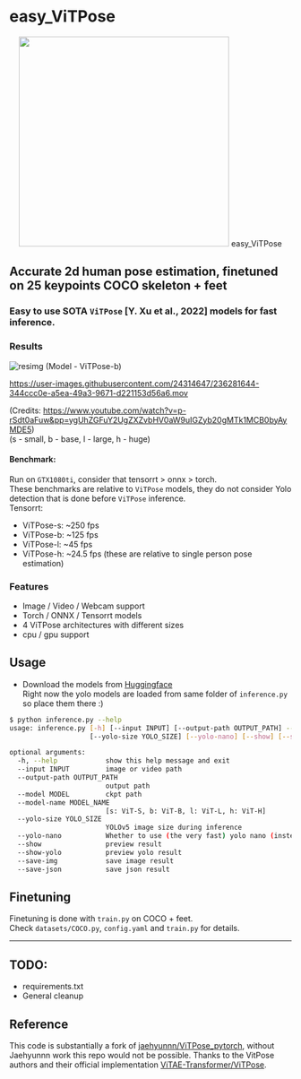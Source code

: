 # easy_ViTPose
<p align="center">
<img src="https://user-images.githubusercontent.com/24314647/236082274-b25a70c8-9267-4375-97b0-eddf60a7dfc6.png" width=375> easy_ViTPose
</p>

## Accurate 2d human pose estimation, finetuned on 25 keypoints COCO skeleton + feet  
### Easy to use SOTA `ViTPose` [Y. Xu et al., 2022] models for fast inference.  

### Results

![resimg](https://user-images.githubusercontent.com/24314647/236281199-98e45ab5-2a18-45b7-ba5c-36bdec4450f4.png)
(Model - ViTPose-b)

https://user-images.githubusercontent.com/24314647/236281644-344ccc0e-a5ea-49a3-9671-d221153d56a6.mov

(Credits: https://www.youtube.com/watch?v=p-rSdt0aFuw&pp=ygUhZGFuY2UgZXZvbHV0aW9uIGZyb20gMTk1MCB0byAyMDE5)  
(s - small, b - base, l - large, h - huge)

#### Benchmark:
Run on `GTX1080ti`, consider that tensorrt > onnx > torch.  
These benchmarks are relative to `ViTPose` models, they do not consider Yolo detection that is done before `ViTPose` inference.  
Tensorrt:  
- ViTPose-s: ~250 fps
- ViTPose-b: ~125 fps
- ViTPose-l: ~45 fps
- ViTPose-h: ~24.5 fps
(these are relative to single person pose estimation)

### Features
- Image / Video / Webcam support
- Torch / ONNX / Tensorrt models
- 4 ViTPose architectures with different sizes
- cpu / gpu support

## Usage
- Download the models from [Huggingface](https://huggingface.co/JunkyByte/easy_ViTPose)  
Right now the yolo models are loaded from same folder of `inference.py` so place them there :)

```bash
$ python inference.py --help
usage: inference.py [-h] [--input INPUT] [--output-path OUTPUT_PATH] --model MODEL [--model-name MODEL_NAME]
                    [--yolo-size YOLO_SIZE] [--yolo-nano] [--show] [--show-yolo] [--save-img] [--save-json]

optional arguments:
  -h, --help            show this help message and exit
  --input INPUT         image or video path
  --output-path OUTPUT_PATH
                        output path
  --model MODEL         ckpt path
  --model-name MODEL_NAME
                        [s: ViT-S, b: ViT-B, l: ViT-L, h: ViT-H]
  --yolo-size YOLO_SIZE
                        YOLOv5 image size during inference
  --yolo-nano           Whether to use (the very fast) yolo nano (instead of small)
  --show                preview result
  --show-yolo           preview yolo result
  --save-img            save image result
  --save-json           save json result
```

## Finetuning
Finetuning is done with `train.py` on COCO + feet.  
Check `datasets/COCO.py`, `config.yaml` and `train.py` for details.

---

## TODO:
- requirements.txt
- General cleanup

## Reference
This code is substantially a fork of [jaehyunnn/ViTPose_pytorch](https://github.com/jaehyunnn/ViTPose_pytorch), without Jaehyunnn work this repo would not be possible. Thanks to the VitPose authors and their official implementation [ViTAE-Transformer/ViTPose](https://github.com/ViTAE-Transformer/ViTPose).
